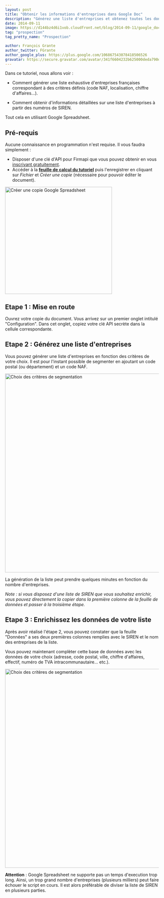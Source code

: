 ```yaml
---
layout: post
title: "Obtenir les informations d'entreprises dans Google Doc"
description: "Générez une liste d'entreprises et obtenez toutes les données de votre choix directement dans Google Spreadsheet."
date: 2014-09-11
image: https://d144bz4d6i1vob.cloudfront.net/blog/2014-09-11/google_doc_screenshot.png
tag: "prospection"
tag_pretty_name: "Prospection"

author: François Grante
author_twitter: FGrante
author_google_plus: https://plus.google.com/106867543078418506526
gravatar: https://secure.gravatar.com/avatar/341f6604232b625000deda790d8d39cd?d=mm&s=30&r=G
---
```


Dans ce tutoriel, nous allons voir :

* Comment générer une liste exhaustive d'entreprises françaises correspondant à des critères définis (code NAF, localisation, chiffre d'affaires...).

* Comment obtenir d'informations détaillées sur une liste d'entreprises à partir des numéros de SIREN.

Tout cela en utilisant Google Spreadsheet.

## Pré-requis

Aucune connaissance en programmation n'est requise. Il vous faudra simplement :

* Disposer d'une clé d'API pour Firmapi que vous pouvez obtenir en vous <a href="https://firmapi.com/api" target="_blank">inscrivant gratuitement</a>.
* Accéder à la <a href="https://docs.google.com/spreadsheets/d/1E_kQwOixwlgNjwDtvgcbIq5kuk0wLHLjrglZXgBJQOw/edit?usp=sharing" target="_blank">**feuille de calcul du tutoriel**</a> puis l'enregistrer en cliquant sur *Fichier* et *Créer une copie* (nécessaire pour pouvoir éditer le document).

<img src="https://d144bz4d6i1vob.cloudfront.net/blog/2014-09-11/google_doc_creer_une_copie.gif" alt="Créer une copie Google Spreadsheet" width="350" class="animated-hover"/>

## Etape 1 : Mise en route

Ouvrez votre copie du document. Vous arrivez sur un premier onglet intitulé "Configuration". Dans cet onglet, copiez votre clé API secrète dans la cellule correspondante.

## Etape 2 : Générez une liste d'entreprises

Vous pouvez générer une liste d'entreprises en fonction des critères de votre choix. Il est pour l'instant possible de segmenter en ajoutant un code postal (ou département) et un code NAF.

<img src="https://d144bz4d6i1vob.cloudfront.net/blog/2014-09-11/google_doc_segmentation.gif" alt="Choix des critères de segmentation" width="650" class="animated-hover"/>

La génération de la liste peut prendre quelques minutes en fonction du nombre d'entreprises.

*Note : si vous disposez d'une liste de SIREN que vous souhaitez enrichir, vous pouvez directement la copier dans la première colonne de la feuille de données et passer à la troisième étape.*

## Etape 3 : Enrichissez les données de votre liste

Après avoir réalisé l'étape 2, vous pouvez constater que la feuille "Données" a ses deux premières colonnes remplies avec le SIREN et le nom des entreprises de la liste.

Vous pouvez maintenant complèter cette base de données avec les données de votre choix (adresse, code postal, ville, chiffre d'affaires, effectif, numéro de TVA intracommunautaire... etc.).

<img src="https://d144bz4d6i1vob.cloudfront.net/blog/2014-09-11/google_doc_informations_entreprises.gif" alt="Choix des critères de segmentation" width="650" class="animated-hover"/>

**Attention** : Google Spreadsheet ne supporte pas un temps d'execution trop long. Ainsi, un trop grand nombre d'entreprises (plusieurs milliers) peut faire échouer le script en cours. Il est alors préférable de diviser la liste de SIREN en plusieurs parties.
